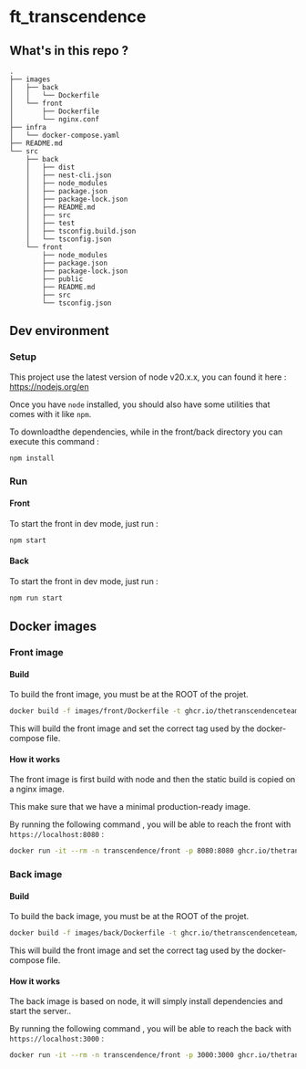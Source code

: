 # ft_transcendence

## What's in this repo ?

```
.
├── images
│   ├── back
│   │   └── Dockerfile
│   └── front
│       ├── Dockerfile
│       └── nginx.conf
├── infra
│   └── docker-compose.yaml
├── README.md
└── src
    ├── back
    │   ├── dist
    │   ├── nest-cli.json
    │   ├── node_modules
    │   ├── package.json
    │   ├── package-lock.json
    │   ├── README.md
    │   ├── src
    │   ├── test
    │   ├── tsconfig.build.json
    │   └── tsconfig.json
    └── front
        ├── node_modules
        ├── package.json
        ├── package-lock.json
        ├── public
        ├── README.md
        ├── src
        └── tsconfig.json
```

## Dev environment

### Setup

This project use the latest version of node v20.x.x, you can found it here : https://nodejs.org/en

Once you have `node` installed, you should also have some utilities that comes with it like `npm`.

To downloadthe dependencies, while in the front/back directory you can execute this command :

```sh
npm install
```

### Run

#### Front

To start the front in dev mode, just run :

```sh
npm start
```

#### Back

To start the front in dev mode, just run :

```sh
npm run start
```

## Docker images

### Front image

#### Build

To build the front image, you must be at the ROOT of the projet.

```sh
docker build -f images/front/Dockerfile -t ghcr.io/thetranscendenceteam/front:latest .
```

This will build the front image and set the correct tag used by the docker-compose file.

#### How it works

The front image is first build with node and then the static build is copied on a nginx image.

This make sure that we have a minimal production-ready image.

By running the following command , you will be able to reach the front with `https://localhost:8080` :

```sh
docker run -it --rm -n transcendence/front -p 8080:8080 ghcr.io/thetranscendenceteam/front:latest
```

### Back image

#### Build

To build the back image, you must be at the ROOT of the projet.

```sh
docker build -f images/back/Dockerfile -t ghcr.io/thetranscendenceteam/back:latest .
```

This will build the front image and set the correct tag used by the docker-compose file.

#### How it works

The back image is based on node, it will simply install dependencies and start the server..

By running the following command , you will be able to reach the back with `https://localhost:3000` :

```sh
docker run -it --rm -n transcendence/front -p 3000:3000 ghcr.io/thetranscendenceteam/back:latest
```

